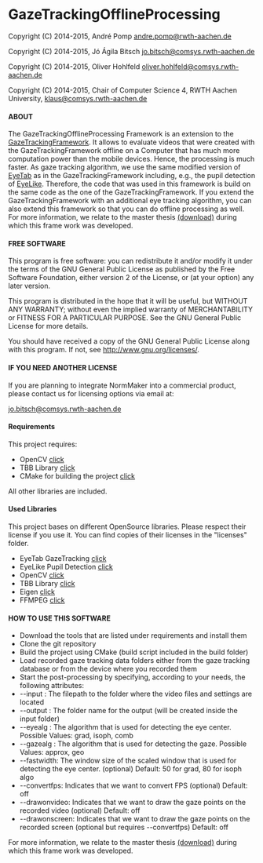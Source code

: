 # GazeTrackingOfflineProcessing

Copyright (C) 2014-2015, André Pomp <andre.pomp@rwth-aachen.de>

Copyright (C) 2014-2015, Jó Ágila Bitsch <jo.bitsch@comsys.rwth-aachen.de>

Copyright (C) 2014-2015, Oliver Hohlfeld <oliver.hohlfeld@comsys.rwth-aachen.de>

Copyright (C) 2014-2015, Chair of Computer Science 4, RWTH Aachen University, <klaus@comsys.rwth-aachen.de>

#### ABOUT
The GazeTrackingOfflineProcessing Framework is an extension to the [GazeTrackingFramework](https://github.com/apomp/GazeTrackingFramework). It allows to evaluate videos that were created with the GazeTrackingFramework offline on a Computer that has much more computation power than the mobile devices. Hence, the processing is much faster. As gaze tracking algorithm, we use the same modified version of [EyeTab](https://github.com/errollw/EyeTab/) as in the GazeTrackingFramework including, e.g., the pupil detection of [EyeLike](https://github.com/trishume/eyeLike). Therefore, the code that was used in this framework is build on the same code as the one of the GazeTrackingFramework. If you extend the GazeTrackingFramework with an additional eye tracking algorithm, you can also extend this framework so that you can do offline processing as well. For more information, we relate to the master thesis [(download)](https://docs.google.com/uc?export=download&id=0B729EHEvlyiUNXdBNVFXUzB2MWM) during which this frame work was developed.  

#### FREE SOFTWARE

This program is free software: you can redistribute it and/or modify it under the terms of the GNU General Public License as published by the Free Software Foundation, either version 2 of the License, or (at your option) any later version.

This program is distributed in the hope that it will be useful, but WITHOUT ANY WARRANTY; without even the implied warranty of MERCHANTABILITY or FITNESS FOR A PARTICULAR PURPOSE.  See the GNU General Public License for more details.

You should have received a copy of the GNU General Public License along with this program.  If not, see <http://www.gnu.org/licenses/>.

#### IF YOU NEED ANOTHER LICENSE

If you are planning to integrate NormMaker into a commercial product, please contact us for licensing options via email at:

  jo.bitsch@comsys.rwth-aachen.de
  
#### Requirements
 This project requires:
  * OpenCV [click](http://opencv.org/) 
  * TBB Library [click](https://www.threadingbuildingblocks.org/)
  * CMake for building the project [click](http://www.cmake.org/)
   
  All other libraries are included.
 
#### Used Libraries
 This project bases on different OpenSource libraries. Please respect their license if you use it. You can find copies of their licenses in the "licenses" folder. 
  * EyeTab GazeTracking  [click](https://github.com/errollw/EyeTab/)
  * EyeLike Pupil Detection [click](https://github.com/trishume/eyeLike)
  * OpenCV [click](http://opencv.org/) 
  * TBB Library [click](https://www.threadingbuildingblocks.org/)
  * Eigen [click](http://eigen.tuxfamily.org/index.php?title=Main_Page)
  * FFMPEG [click](https://www.ffmpeg.org/)

#### HOW TO USE THIS SOFTWARE
* Download the tools that are listed under requirements and install them
* Clone the git repository
* Build the project using CMake (build script included in the build folder)
* Load recorded gaze tracking data folders either from the gaze tracking database or from the device where you recorded them
* Start the post-processing by specifying, according to your needs,  the following attributes:
 * --input <filepath>: The filepath to the folder where the video files and settings are located
 * --output <foldername>: The folder name for the output (will be created inside the input folder) 
 * --eyealg <algorithm>: The algorithm that is used for detecting the eye center. Possible Values: grad, isoph, comb 
 * --gazealg <algorithm>: The algorithm that is used for detecting the gaze. Possible Values: approx, geo 
 * --fastwidth: The window size of the scaled window that is used for detecting the eye center. (optional) Default: 50 for grad, 80 for isoph algo
 * --convertfps: Indicates that we want to convert FPS (optional) Default: off
 * --drawonvideo: Indicates that we want to draw the gaze points on the recorded video (optional) Default: off
 * --drawonscreen: Indicates that we want to draw the gaze points on the recorded screen (optional but requires --convertfps) Default: off

For more information, we relate to the master thesis [(download)](https://docs.google.com/uc?export=download&id=0B729EHEvlyiUNXdBNVFXUzB2MWM) during which this frame work was developed.  
